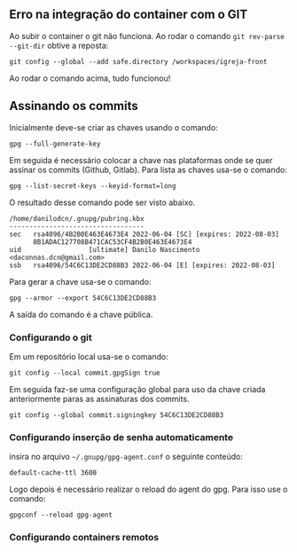 ## Erro na integração do container com o GIT

Ao subir o container o git não funciona. Ao rodar o comando `git rev-parse --git-dir` obtive a reposta:

```
git config --global --add safe.directory /workspaces/igreja-front
```

Ao rodar o comando acima, tudo funcionou!


## Assinando os commits

Inicialmente deve-se criar as chaves usando o comando:
```
gpg --full-generate-key
```

Em seguida é necessário colocar a chave nas plataformas onde se quer assinar os commits (Github, Gitlab). Para lista as chaves usa-se o comando:
```
gpg --list-secret-keys --keyid-format=long
```
O resultado desse comando pode ser visto  abaixo. 
```
/home/danilodcn/.gnupg/pubring.kbx
----------------------------------
sec   rsa4096/4B2B0E463E4673E4 2022-06-04 [SC] [expires: 2022-08-03]
      8B1ADAC127708B471CAC53CF4B2B0E463E4673E4
uid                 [ultimate] Danilo Nascimento <daconnas.dcn@gmail.com>
ssb   rsa4096/54C6C13DE2CD88B3 2022-06-04 [E] [expires: 2022-08-03]
```

Para gerar a chave usa-se o comando:
```
gpg --armor --export 54C6C13DE2CD88B3
```

A saída do comando é a chave pública.

### Configurando o git

Em um repositório local usa-se o comando:
```
git config --local commit.gpgSign true
```

Em seguida faz-se uma configuração global para uso da chave criada anteriormente paras as assinaturas dos commits.

```
git config --global commit.signingkey 54C6C13DE2CD88B3
```

### Configurando inserção de senha automaticamente

insira no arquivo ``~/.gnupg/gpg-agent.conf`` o seguinte conteúdo:
```
default-cache-ttl 3600
```

Logo depois é necessário realizar o reload do agent do gpg. Para isso use o comando:

```
gpgconf --reload gpg-agent
```

### Configurando containers remotos

